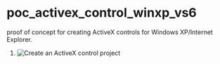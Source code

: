 # poc_activex_control_winxp_vs6
proof of concept for creating ActiveX controls for Windows XP/Internet Explorer.

1. ![Create an ActiveX control project](images/step01.png)
